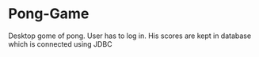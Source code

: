 # Pong-Game
Desktop gome of pong. User has to log in. His scores are kept in database which is connected using JDBC
